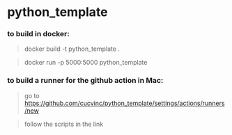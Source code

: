 # python_template

###  to build in docker:

> docker build -t python_template .

> docker run -p 5000:5000 python_template

###  to build a runner for the github action in Mac:

> go to https://github.com/cucvinc/python_template/settings/actions/runners/new
 
> follow the scripts in the link